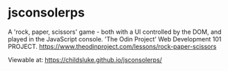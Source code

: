 # jsconsolerps
A 'rock, paper, scissors' game - both with a UI controlled by the DOM, and played in the JavaScript console. 'The Odin Project' Web Development 101 PROJECT.
https://www.theodinproject.com/lessons/rock-paper-scissors

Viewable at: https://childsluke.github.io/jsconsolerps/
